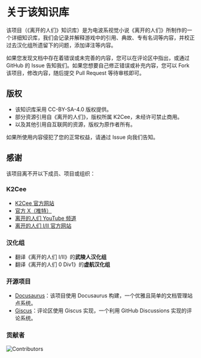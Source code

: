 # 关于该知识库

该项目（《离开的人们》知识库）是为电波系视觉小说《离开的人们》所制作的一个详细知识库，我们会记录并解释游戏中的引用、典故、专有名词等内容，并校正过去汉化组所遗留下的问题，添加译注等内容。

如果您发现文档中存在着错误或未完善的内容，您可以在评论区中指出，或通过 GitHub 的 Issue 告知我们。如果您想要自己修正错误或补充内容，您可以 Fork 该项目，修改内容，随后提交 Pull Request 等待审核即可。

<!-- ## 计划

我们可能会在未来重校润《离开的人们 Ⅰ/Ⅱ》汉化，并添加类似于「新宿绿化办公室」汉化的 *[Forest](https://vndb.org/r79141)* 中的 WIKI 系统，亦或者是有如「AUGUST中文化委员会」汉化的[《乐园～一如既往的我。的存在～》](https://vndb.org/r48155)中的「即时注解词典」系统。此外，「电波脚注」项目未来可能会为其他电波系游戏制作类似的知识库。
-->

## 版权

- 该知识库采用 CC-BY-SA-4.0 版权提供。
- 部分资源引用自《离开的人们》，版权所属 K2Cee，未经许可禁止商用。
- 以及其他引用自互联网的资源，版权为原作者所有。

如果所使用内容侵犯了您的正常权益，请通过 Issue 向我们告知。

## 感谢

该项目离不开以下成员、项目或组织：

### K2Cee

- [K2Cee 官方网站](http://k2cee.com/)
- [官方 X（推特）](https://x.com/kyojintachi)
- [离开的人们 YouTube 频道](https://www.youtube.com/channel/UCirKaOCFxZmwpbjc5GD2eBQ)
- [离开的人们 Ⅰ/Ⅱ 官方网站](http://kyojintachi.k2cee.com/)

### 汉化组

- 翻译《离开的人们 Ⅰ/Ⅱ》的**武陵人汉化组**
- 翻译《离开的人们 0 Div1》的**虚航汉化组**

### 开源项目

- [Docusaurus](https://docusaurus.io/)：该项目使用 Docusaurus 构建，一个优雅且简单的文档管理站点系统。
- [Giscus](https://giscus.app/)：评论区使用 Giscus 实现，一个利用 GitHub Discussions 实现的评论系统。

### 贡献者

![Contributors](https://contrib.rocks/image?repo=DenpaNote/kyojintachi)
